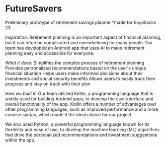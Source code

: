 # FutureSavers
Preliminary prototype of retirement savings planner
*made for hoyahacks 23

*Inspiration*: 
Retirement planning is an important aspect of financial planning, but it can often be complicated and overwhelming for many people. Our team has developed an Android app that uses AI to make retirement planning easy and accessible for everyone.

*What it does*:
Simplifies the complex process of retirement planning Provides personalized recommendations based on the user's unique financial situation Helps users make informed decisions about their investments and social security benefits Allows users to easily track their progress and stay on track with their plan

*How we built it*:
Our team utilized Kotlin, a programming language that is widely used for building Android apps, to develop the user interface and overall functionality of the app. Kotlin offers a number of advantages over other programming languages, such as improved performance and a more concise syntax, which made it the ideal choice for our project.

We also used Python, a powerful programming language known for its flexibility and ease of use, to develop the machine learning (ML) algorithms that drive the personalized recommendations and investment suggestions within the app.
